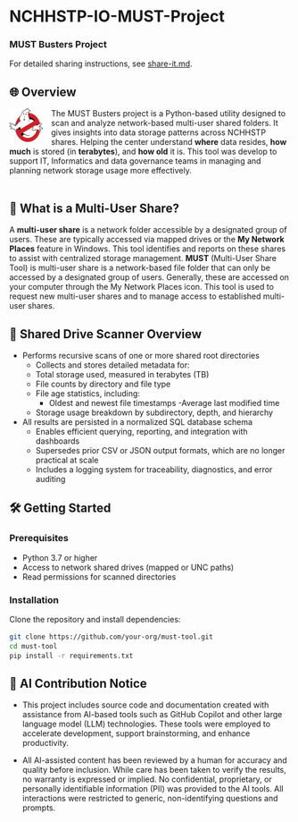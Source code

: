 # NCHHSTP-IO-MUST-Project
### MUST Busters Project


For detailed sharing instructions, see [share-it.md](./SHARE-IT.md).


## 🌐 Overview
<img src="images/ghost_busters.png" alt="MUST Busters Logo" align="left" width="60" style="margin-right: 15px;" />

The MUST Busters project is a Python-based utility designed to scan and analyze network-based multi-user shared folders. It gives insights into data storage patterns across NCHHSTP shares. Helping the center understand **where** data resides, **how much** is stored (in **terabytes**), and **how old** it is. This tool was develop to support IT, Informatics and data governance teams in managing and planning network storage usage more effectively.
<br><br>

## 🧐 What is a Multi-User Share?

A **multi-user share** is a network folder accessible by a designated group of users. These are typically accessed via mapped drives or the **My Network Places** feature in Windows. This tool identifies and reports on these shares to assist with centralized storage management.
**MUST** (Multi-User Share Tool) is  multi-user share is a network-based file folder that can only be accessed by a designated group of users. Generally, these are accessed on your computer through the My Network Places icon. This tool is used to request new multi-user shares and to manage access to established multi-user shares.

## 🧭 Shared Drive Scanner Overview

- Performs recursive scans of one or more shared root directories
  - Collects and stores detailed metadata for:
  - Total storage used, measured in terabytes (TB)
  - File counts by directory and file type
  - File age statistics, including:
    - Oldest and newest file timestamps
    -Average last modified time
  - Storage usage breakdown by subdirectory, depth, and hierarchy
- All results are persisted in a normalized SQL database schema
  - Enables efficient querying, reporting, and integration with dashboards  
  - Supersedes prior CSV or JSON output formats, which are no longer practical at scale
  - Includes a logging system for traceability, diagnostics, and error auditing

## 🛠️ Getting Started

### Prerequisites

- Python 3.7 or higher
- Access to network shared drives (mapped or UNC paths)
- Read permissions for scanned directories

### Installation

Clone the repository and install dependencies:

```bash
git clone https://github.com/your-org/must-tool.git
cd must-tool
pip install -r requirements.txt
```

## 📝 AI Contribution Notice 
- This project includes source code and documentation created with assistance from AI-based tools such as GitHub Copilot and other large language model (LLM) technologies. These tools were employed to accelerate development, support brainstorming, and enhance productivity.  

- All AI-assisted content has been reviewed by a human for accuracy and quality before inclusion. While care has been taken to verify the results, no warranty is expressed or implied. No confidential, proprietary, or personally identifiable information (PII) was provided to the AI tools. All interactions were restricted to generic, non-identifying questions and prompts.  


